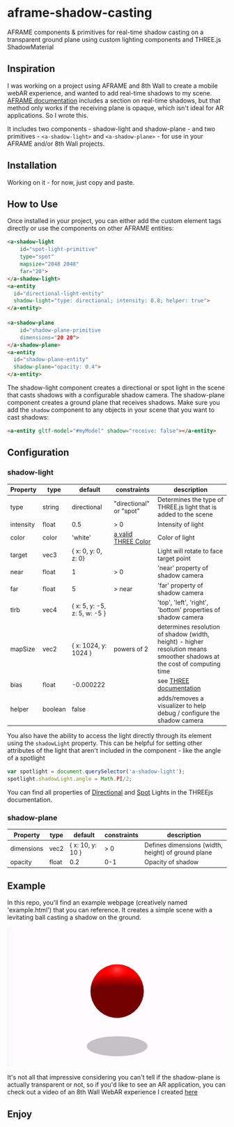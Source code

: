 # aframe-shadow-casting
AFRAME components & primitives for real-time shadow casting on a transparent ground plane using custom lighting components and THREE.js ShadowMaterial

## Inspiration
I was working on a project using AFRAME and 8th Wall to create a mobile webAR experience, and wanted to add real-time shadows to my scene. [AFRAME documentation](https://aframe.io/docs/0.9.0/components/light.html#adding-real-time-shadows) includes a section on real-time shadows, but that method only works if the receiving plane is opaque, which isn't ideal for AR applications. So I wrote this.

It includes two components - shadow-light and shadow-plane - and two primitives - `<a-shadow-light>` and `<a-shadow-plane>` - for use in your AFRAME and/or 8th Wall projects. 

## Installation
Working on it - for now, just copy and paste.

## How to Use
Once installed in your project, you can either add the custom element tags directly or use the components on other AFRAME entities:

```html
<a-shadow-light
    id="spot-light-primitive"
    type="spot"
    mapsize="2048 2048"
    far="20">
</a-shadow-light>
<a-entity
  id="directional-light-entity"
  shadow-light="type: directional; intensity: 0.8; helper: true">
</a-entity>
    
<a-shadow-plane
    id="shadow-plane-primitive
    dimensions="20 20">
</a-shadow-plane>
<a-entity
  id="shadow-plane-entity"
  shadow-plane="opacity: 0.4">
</a-entity>
```
    
The shadow-light component creates a directional or spot light in the scene that casts shadows with a configurable shadow camera. The shadow-plane component creates a ground plane that receives shadows. Make sure you add the `shadow` component to any objects in your scene that you want to cast shadows:

```html
<a-entity gltf-model="#myModel" shadow="receive: false"></a-entity>
```


## Configuration

### shadow-light

| Property  | type    | default                      | constraints                                                        | description                                                                                                              |
|-----------|---------|------------------------------|--------------------------------------------------------------------|--------------------------------------------------------------------------------------------------------------------------|
| type      | string  | directional                  | "directional" or "spot"                                            | Determines the type of THREE.js light that is added to the scene                                                         |
| intensity | float   | 0.5                          | > 0                                                                | Intensity of light                                                                                                       |
| color     | color   | 'white'                      | [a valid THREE Color](https://threejs.org/docs/#api/en/math/Color) | Color of light                                                                                                           |
| target     | vec3   | { x: 0, y: 0, z: 0}          |                                                                    | Light will rotate to face target point                                                                                      |
| near      | float   | 1                            | > 0                                                                | 'near' property of shadow camera                                                                                         |
| far       | float   | 5                            | > near                                                             | 'far' property of shadow camera                                                                                          |
| tlrb      | vec4    | { x: 5, y: -5, z: 5, w: -5 } |                                                                    | 'top', 'left', 'right', 'bottom' properties of shadow camera                                                             |
| mapSize   | vec2    | { x: 1024, y: 1024 }         | powers of 2                                                        | determines resolution of shadow (width, height) - higher resolution means smoother shadows at the cost of computing time |
| bias      | float   | -0.000222                    |                                                                    | see [THREE documentation](https://threejs.org/docs/#api/en/lights/shadows/LightShadow.bias)                              |
| helper    | boolean | false                        |                                                                    | adds/removes a visualizer to help debug / configure the shadow camera                                                       |

You also have the ability to access the light directly through its element using the `shadowLight` property. This can be helpful for setting other attributes of the light that aren't included in the component - like the angle of a spotlight

```javascript
var spotlight = document.querySelector('a-shadow-light');
spotlight.shadowLight.angle = Math.PI/2;
```
You can find all properties of [Directional](https://threejs.org/docs/#api/en/lights/DirectionalLight) and [Spot](https://threejs.org/docs/#api/en/lights/SpotLight) Lights in the THREEjs documentation.


### shadow-plane
| Property   | type    | default                      | constraints                                                        | description                                                                                                              |
|------------|---------|------------------------------|--------------------------------------------------------------------|--------------------------------------------------------------------------------------------------------------------------|
| dimensions | vec2  | { x: 10, y: 10 }               | > 0                                            | Defines dimensions (width, height) of ground plane                    |
| opacity    | float   | 0.2                          | 0-1                                                                | Opacity of shadow                                                                                                       |

## Example
In this repo, you'll find an example webpage (creatively named 'example.html') that you can reference. It creates a simple scene with a levitating ball casting a shadow on the ground. 

![example gif](https://github.com/haf-decent/aframe-shadow-casting/blob/master/example_loop.gif?raw=true)

It's not all that impressive considering you can't tell if the shadow-plane is actually transparent or not, so if you'd like to see an AR application, you can check out a video of an 8th Wall WebAR experience I created [here](https://www.instagram.com/p/CAxExG9naGB/?igshid=1oowqiukewn05)


## Enjoy
